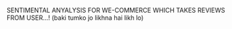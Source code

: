 SENTIMENTAL ANYALYSIS FOR WE-COMMERCE WHICH TAKES REVIEWS FROM USER...! (baki tumko jo likhna hai likh lo)
